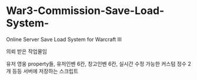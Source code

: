 # War3-Commission-Save-Load-System-
Online Server Save Load System for Warcraft III

의뢰 받은 작업물임

유저 영웅 property들, 유저인벤 6칸, 창고인벤 6칸, 실시간 수정 가능한 커스텀 정수 2개 등등 서버에 저장하는 스크립트
